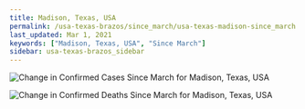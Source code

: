 ```yaml
---
title: Madison, Texas, USA
permalink: /usa-texas-brazos/since_march/usa-texas-madison-since_march.html
last_updated: Mar 1, 2021
keywords: ["Madison, Texas, USA", "Since March"]
sidebar: usa-texas-brazos_sidebar
---
```


![Change in Confirmed Cases Since March for Madison, Texas, USA](/covid_tracker/images/graphs/usa-texas-madison-delta_confirmed-since_march_graph.png)

![Change in Confirmed Deaths Since March for Madison, Texas, USA](/covid_tracker/images/graphs/usa-texas-madison-delta_deaths-since_march_graph.png)
